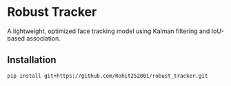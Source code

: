 # Robust Tracker

A lightweight, optimized face tracking model using Kalman filtering and IoU-based association.

## Installation
```bash
pip install git+https://github.com/Rohit252001/robust_tracker.git
